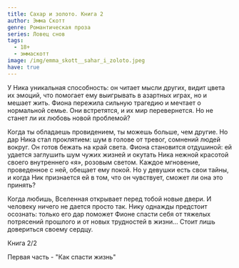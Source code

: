 ```yaml
---
title: Сахар и золото. Книга 2
author: Эмма Скотт
genre: Романтическая проза
series: Ловец снов
tags:
  - 18+
  - эммаскотт
image: /img/emma_skott__sahar_i_zoloto.jpeg
have: true
---
```

У Ника уникальная способность: он читает мысли других, видит цвета их эмоций, что помогает ему выигрывать в азартных играх, но и мешает жить. Фиона пережила сильную трагедию и мечтает о нормальной семье. Они встретятся, и их мир перевернется. Но не станет ли их любовь новой проблемой?

Когда ты обладаешь провидением, ты можешь больше, чем другие. Но дар Ника стал проклятием: шум в голове от тревог, сомнений людей вокруг. Он готов бежать на край света. Фиона становится отдушиной: ей удается заглушить шум чужих жизней и окутать Ника нежной красотой своего внутреннего «я», розовым светом. Каждое мгновение, проведенное с ней, обещает ему покой. Но у девушки есть свои тайны, и когда Ник признается ей в том, что он чувствует, сможет ли она это принять?

Когда любишь, Вселенная открывает перед тобой новые двери. И человеку ничего не дается просто так. Нику однажды предстоит осознать: только его дар поможет Фионе спасти себя от тяжелых потрясений прошлого и от новых трудностей в жизни… Стоит лишь довериться своему сердцу.

Книга 2/2 

Первая часть - "Как спасти жизнь"
